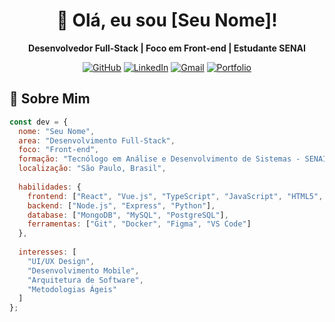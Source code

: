 <div align="center">

# 👋 Olá, eu sou [Seu Nome]!

**Desenvolvedor Full-Stack | Foco em Front-end | Estudante SENAI**

[![GitHub](https://img.shields.io/badge/GitHub-100000?style=for-the-badge&logo=github&logoColor=white)](https://github.com/seu-usuario)
[![LinkedIn](https://img.shields.io/badge/LinkedIn-0077B5?style=for-the-badge&logo=linkedin&logoColor=white)](https://linkedin.com/in/seu-perfil)
[![Gmail](https://img.shields.io/badge/Gmail-D14836?style=for-the-badge&logo=gmail&logoColor=white)](mailto:seu.email@gmail.com)
[![Portfolio](https://img.shields.io/badge/Portfolio-%23000000.svg?style=for-the-badge&logo=firefox&logoColor=white)](https://seu-portfolio.com)

</div>

## 🚀 Sobre Mim

```javascript
const dev = {
  nome: "Seu Nome",
  area: "Desenvolvimento Full-Stack",
  foco: "Front-end",
  formação: "Tecnólogo em Análise e Desenvolvimento de Sistemas - SENAI",
  localização: "São Paulo, Brasil",
  
  habilidades: {
    frontend: ["React", "Vue.js", "TypeScript", "JavaScript", "HTML5", "CSS3"],
    backend: ["Node.js", "Express", "Python"],
    database: ["MongoDB", "MySQL", "PostgreSQL"],
    ferramentas: ["Git", "Docker", "Figma", "VS Code"]
  },
  
  interesses: [
    "UI/UX Design",
    "Desenvolvimento Mobile",
    "Arquitetura de Software",
    "Metodologias Ágeis"
  ]
};
